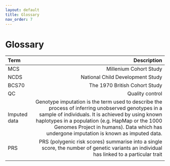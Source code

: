 ```yaml
---
layout: default
title: Glossary
nav_order: 7
---
```


# **Glossary** 

| Term      | Description  |
| :---            |      ---:   |  
| MCS        | Millenium Cohort Study
| NCDS      | National Child Development Study   |
| BCS70 | The 1970 British Cohort Study | 
|QC | Quality control | 
| Imputed data| Genotype imputation is the term used to describe the process of inferring unobserved genotypes in a sample of individuals. It is achieved by using known haplotypes in a population (e.g. HapMap or the 1000 Genomes Project in humans). Data which has undergone imputation is known as imputed data. | 
| PRS |  PRS (polygenic risk scores) summarise into a single score, the number of genetic variants an individual has linked to a particular trait  | 
||  | 
